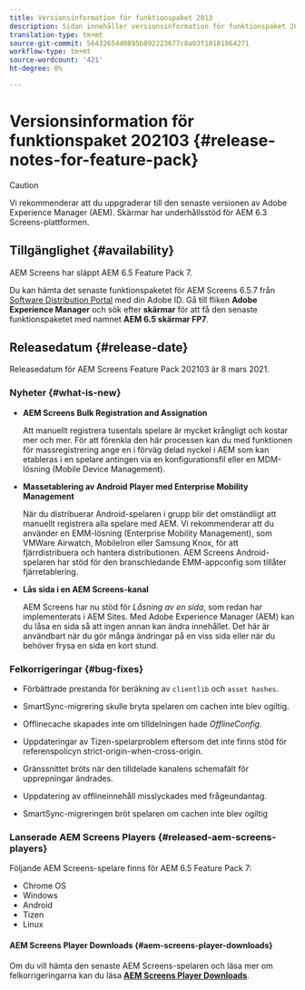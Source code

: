 ```yaml
---
title: Versionsinformation för funktionspaket 2013
description: Sidan innehåller versionsinformation för funktionspaket 2013.
translation-type: tm+mt
source-git-commit: 56432654d0895b892223677c8a03f10181864271
workflow-type: tm+mt
source-wordcount: '421'
ht-degree: 0%

---
```



# Versionsinformation för funktionspaket 202103 {#release-notes-for-feature-pack}

>[!CAUTION]
>Vi rekommenderar att du uppgraderar till den senaste versionen av Adobe Experience Manager (AEM). Skärmar har underhållsstöd för AEM 6.3 Screens-plattformen.

## Tillgänglighet {#availability}

AEM Screens har släppt AEM 6.5 Feature Pack 7.

Du kan hämta det senaste funktionspaketet för AEM Screens 6.5.7 från [Software Distribution Portal](https://experience.adobe.com/#/downloads/content/software-distribution/en/aem.html) med din Adobe ID. Gå till fliken **Adobe Experience Manager** och sök efter **skärmar** för att få den senaste funktionspaketet med namnet **AEM 6.5 skärmar FP7**.

## Releasedatum {#release-date}

Releasedatum för AEM Screens Feature Pack 202103 är 8 mars 2021.

### Nyheter {#what-is-new}

* **AEM Screens Bulk Registration and Assignation**

   Att manuellt registrera tusentals spelare är mycket krångligt och kostar mer och mer. För att förenkla den här processen kan du med funktionen för massregistrering ange en i förväg delad nyckel i AEM som kan etableras i en spelare antingen via en konfigurationsfil eller en MDM-lösning (Mobile Device Management).

* **Massetablering av Android Player med Enterprise Mobility Management**

   När du distribuerar Android-spelaren i grupp blir det omständligt att manuellt registrera alla spelare med AEM. Vi rekommenderar att du använder en EMM-lösning (Enterprise Mobility Management), som VMWare Airwatch, MobileIron eller Samsung Knox, för att fjärrdistribuera och hantera distributionen. AEM Screens Android-spelaren har stöd för den branschledande EMM-appconfig som tillåter fjärretablering.

* **Lås sida i en AEM Screens-kanal**

   AEM Screens har nu stöd för *Låsning av en sida*, som redan har implementerats i AEM Sites. Med Adobe Experience Manager (AEM) kan du låsa en sida så att ingen annan kan ändra innehållet. Det här är användbart när du gör många ändringar på en viss sida eller när du behöver frysa en sida en kort stund.

### Felkorrigeringar {#bug-fixes}

* Förbättrade prestanda för beräkning av `clientlib` och `asset hashes`.

* SmartSync-migrering skulle bryta spelaren om cachen inte blev ogiltig.

* Offlinecache skapades inte om tilldelningen hade *OfflineConfig*.

* Uppdateringar av Tizen-spelarproblem eftersom det inte finns stöd för referenspolicyn strict-origin-when-cross-origin.

* Gränssnittet bröts när den tilldelade kanalens schemafält för upprepningar ändrades.

* Uppdatering av offlineinnehåll misslyckades med frågeundantag.

* SmartSync-migreringen bröt spelaren om cachen inte blev ogiltig


### Lanserade AEM Screens Players {#released-aem-screens-players}

Följande AEM Screens-spelare finns för AEM 6.5 Feature Pack 7:

* Chrome OS
* Windows
* Android
* Tizen
* Linux

#### AEM Screens Player Downloads {#aem-screens-player-downloads}

Om du vill hämta den senaste AEM Screens-spelaren och läsa mer om felkorrigeringarna kan du läsa **[AEM Screens Player Downloads](https://download.macromedia.com/screens/index.html)**.
